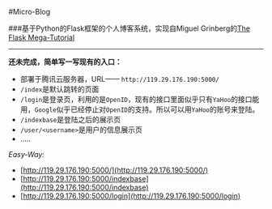 #Micro-Blog 

###基于Python的Flask框架的个人博客系统，实现自Miguel Grinberg的[The Flask Mega-Tutorial](http://www.pythondoc.com/flask-mega-tutorial/index.html)

----


**还未完成，简单写一写现有的入口：**
- 部署于腾讯云服务器，URL—— `http://119.29.176.190:5000/`
- `/index`是默认跳转的页面
- `/login`是登录页，利用的是`OpenID`，现有的接口里面似乎只有`YaHoo`的接口能用，`Google`似乎已经停止对`OpenID`的支持。所以可以用`YaHoo`的账号来登陆。
- `/indexbase`是登陆之后的展示页
- `/user/<username>`是用户的信息展示页
- .....

*Easy-Way:*  
- [http://119.29.176.190:5000/](http://119.29.176.190:5000/)
- [http://119.29.176.190:5000/indexbase](http://119.29.176.190:5000/indexbase)
- [http://119.29.176.190:5000/login](http://119.29.176.190:5000/login)
